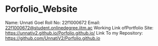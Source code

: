 # Porfolio_Website

Name: Unnati Goel
Roll No: 22f1000672
Email: 22f1000672@student.onlinedegree.iitm.ac
Working Link ofPortfolio Site: https://unnativ2.github.io/Porfolio.github.io/
Link To my Repository: https://github.com/UnnatiV2/Porfolio.github.io

 
